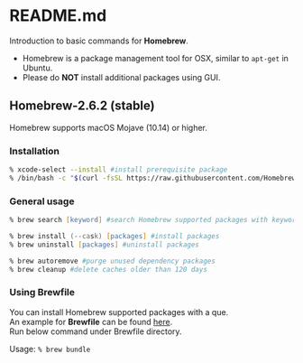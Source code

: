 # README.md
Introduction to basic commands for __Homebrew__.
* Homebrew is a package management tool for OSX, similar to `apt-get` in Ubuntu.
* Please do __NOT__ install additional packages using GUI.

## Homebrew-2.6.2 (stable)
Homebrew supports macOS Mojave (10.14) or higher.
### Installation
```zsh
% xcode-select --install #install prerequisite package
% /bin/bash -c "$(curl -fsSL https://raw.githubusercontent.com/Homebrew/install/HEAD/install.sh)" #install Homebrew
```

### General usage
```zsh
% brew search [keyword] #search Homebrew supported packages with keyword

% brew install (--cask) [packages] #install packages
% brew uninstall [packages] #uninstall packages

% brew autoremove #purge unused dependency packages
% brew cleanup #delete caches older than 120 days
```

### Using Brewfile
You can install Homebrew supported packages with a que.\
An example for __Brewfile__ can be found [here](https://github.com/pwangjoo/config/blob/master/brew/Brewfile).\
Run below command under Brewfile directory.

Usage: `% brew bundle`
